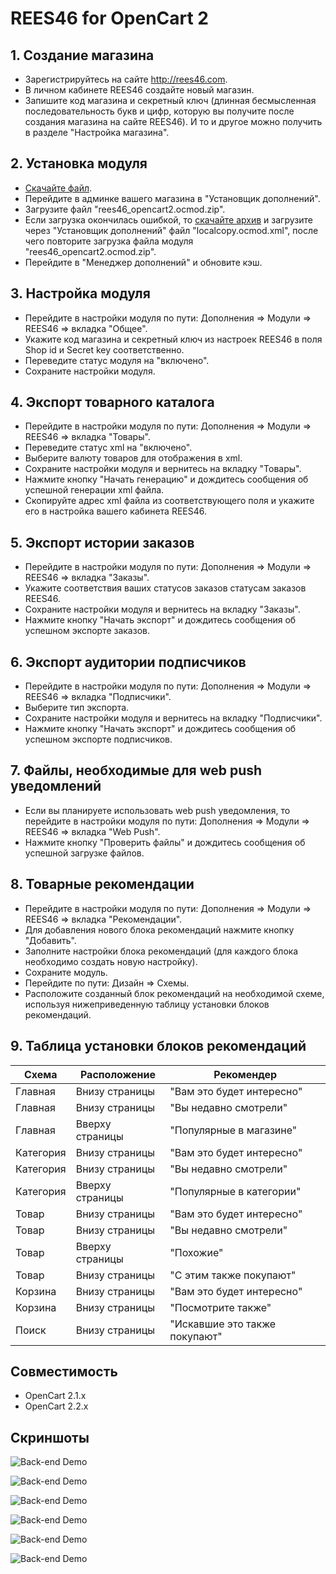 # REES46 for OpenCart 2

## 1. Создание магазина

* Зарегистрируйтесь на сайте http://rees46.com.
* В личном кабинете REES46 создайте новый магазин.
* Запишите код магазина и секретный ключ (длинная бесмысленная последовательность букв и цифр, которую вы получите после создания магазина на сайте REES46). И то и другое можно получить в разделе "Настройка магазина".

## 2. Установка модуля

* [Скачайте файл](https://github.com/rees46/opencart2/raw/master/rees46_opencart2.ocmod.zip).
* Перейдите в админке вашего магазина в "Установщик дополнений".
* Загрузите файл "rees46_opencart2.ocmod.zip".
* Если загрузка окончилась ошибкой, то [скачайте архив](https://www.opencart.com/index.php?route=extension/extension/download&extension_download_id=1198841) и загрузите через "Установщик дополнений" файл "localcopy.ocmod.xml", после чего повторите загрузка файла модуля "rees46_opencart2.ocmod.zip".
* Перейдите в "Менеджер дополнений" и обновите кэш.

## 3. Настройка модуля

* Перейдите в настройки модуля по пути: Дополнения => Модули => REES46 => вкладка "Общее".
* Укажите код магазина и секретный ключ из настроек REES46 в поля Shop id и Secret key соответственно.
* Переведите статус модуля на "включено".
* Сохраните настройки модуля.

## 4. Экспорт товарного каталога

* Перейдите в настройки модуля по пути: Дополнения => Модули => REES46 => вкладка "Товары".
* Переведите статус xml на "включено".
* Выберите валюту товаров для отображения в xml.
* Сохраните настройки модуля и вернитесь на вкладку "Товары".
* Нажмите кнопку "Начать генерацию" и дождитесь сообщения об успешной генерации xml файла.
* Скопируйте адрес xml файла из соответствующего поля и укажите его в настройка вашего кабинета REES46.

## 5. Экспорт истории заказов

* Перейдите в настройки модуля по пути: Дополнения => Модули => REES46 => вкладка "Заказы".
* Укажите соответствия ваших статусов заказов статусам заказов REES46.
* Сохраните настройки модуля и вернитесь на вкладку "Заказы".
* Нажмите кнопку "Начать экспорт" и дождитесь сообщения об успешном экспорте заказов.

## 6. Экспорт аудитории подписчиков

* Перейдите в настройки модуля по пути: Дополнения => Модули => REES46 => вкладка "Подписчики".
* Выберите тип экспорта.
* Сохраните настройки модуля и вернитесь на вкладку "Подписчики".
* Нажмите кнопку "Начать экспорт" и дождитесь сообщения об успешном экспорте подписчиков.

## 7. Файлы, необходимые для web push уведомлений

* Если вы планируете использовать web push уведомления, то перейдите в настройки модуля по пути: Дополнения => Модули => REES46 => вкладка "Web Push".
* Нажмите кнопку "Проверить файлы" и дождитесь сообщения об успешной загрузке файлов.

## 8. Товарные рекомендации

* Перейдите в настройки модуля по пути: Дополнения => Модули => REES46 => вкладка "Рекомендации".
* Для добавления нового блока рекомендаций нажмите кнопку "Добавить".
* Заполните настройки блока рекомендаций (для каждого блока необходимо создать новую настройку).
* Сохраните модуль.
* Перейдите по пути: Дизайн => Схемы.
* Расположите созданный блок рекомендаций на необходимой схеме, используя нижеприведенную таблицу установки блоков рекомендаций.

## 9. Таблица установки блоков рекомендаций

Схема | Расположение | Рекомендер
------------ | ------------- | -------------
Главная | Внизу страницы | "Вам это будет интересно"
Главная | Внизу страницы | "Вы недавно смотрели"
Главная | Вверху страницы | "Популярные в магазине"
Категория | Внизу страницы | "Вам это будет интересно"
Категория | Внизу страницы | "Вы недавно смотрели"
Категория | Вверху страницы | "Популярные в категории"
Товар | Внизу страницы | "Вам это будет интересно"
Товар | Внизу страницы | "Вы недавно смотрели"
Товар | Вверху страницы | "Похожие"
Товар | Внизу страницы | "С этим также покупают"
Корзина | Внизу страницы | "Вам это будет интересно"
Корзина | Внизу страницы | "Посмотрите также"
Поиск | Внизу страницы | "Искавшие это также покупают"

## Совместимость

* OpenCart 2.1.x
* OpenCart 2.2.x

## Скриншоты

![Back-end Demo](https://github.com/rees46/opencart2/blob/master/screenshots/01.jpg)

![Back-end Demo](https://github.com/rees46/opencart2/blob/master/screenshots/02.jpg)

![Back-end Demo](https://github.com/rees46/opencart2/blob/master/screenshots/03.jpg)

![Back-end Demo](https://github.com/rees46/opencart2/blob/master/screenshots/04.jpg)

![Back-end Demo](https://github.com/rees46/opencart2/blob/master/screenshots/05.jpg)

![Back-end Demo](https://github.com/rees46/opencart2/blob/master/screenshots/06.jpg)
